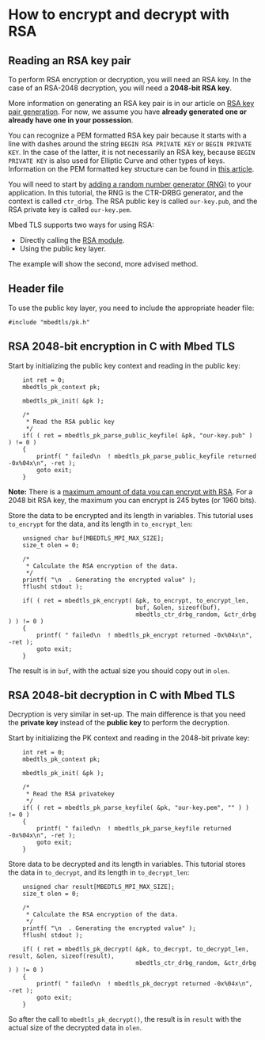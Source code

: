 # How to encrypt and decrypt with RSA

## Reading an RSA key pair

To perform RSA encryption or decryption, you will need an RSA key. In the case of an RSA-2048 decryption, you will need a **2048-bit RSA key**.

More information on generating an RSA key pair is in our article on [RSA key pair generation](/kb/cryptography/rsa-key-pair-generator). For now, we assume you have **already generated one or already have one in your possession**.

You can recognize a PEM formatted RSA key pair because it starts with a line with dashes around the string `BEGIN RSA PRIVATE KEY` or `BEGIN PRIVATE KEY`. In the case of the latter, it is not necessarily an RSA key, because `BEGIN PRIVATE KEY` is also used for Elliptic Curve and other types of keys. Information on the PEM formatted key structure can be found in [this article](https://tls.mbed.org/kb/cryptography/asn1-key-structures-in-der-and-pem).

You will need to start by [adding a random number generator (RNG)](/kb/how-to/add-a-random-generator) to your application. In this tutorial, the RNG is the CTR-DRBG generator, and the context is called `ctr_drbg`. The RSA public key is called `our-key.pub`, and the RSA private key is called `our-key.pem`.

Mbed TLS supports two ways for using RSA:

* Directly calling the [RSA module](/rsa-source-code).
* Using the public key layer.

The example will show the second, more advised method.

## Header file

To use the public key layer, you need to include the appropriate header file:
```
#include "mbedtls/pk.h"
```
## RSA 2048-bit encryption in C with Mbed TLS

Start by initializing the public key context and reading in the public key:
```
    int ret = 0;
    mbedtls_pk_context pk;

    mbedtls_pk_init( &pk );

    /*
     * Read the RSA public key
     */
    if( ( ret = mbedtls_pk_parse_public_keyfile( &pk, "our-key.pub" ) ) != 0 )
    {
        printf( " failed\n  ! mbedtls_pk_parse_public_keyfile returned -0x%04x\n", -ret );
        goto exit;
    }
```
<span class="notes">**Note:** There is a [maximum amount of data you can encrypt with RSA](/kb/cryptography/rsa-encryption-maximum-data-size). For a 2048 bit RSA key, the maximum you can encrypt is 245 bytes (or 1960 bits).</span>

Store the data to be encrypted and its length in variables. This tutorial uses `to_encrypt` for the data, and its length in `to_encrypt_len`:
```
    unsigned char buf[MBEDTLS_MPI_MAX_SIZE];
    size_t olen = 0;

    /*
     * Calculate the RSA encryption of the data.
     */
    printf( "\n  . Generating the encrypted value" );
    fflush( stdout );

    if( ( ret = mbedtls_pk_encrypt( &pk, to_encrypt, to_encrypt_len,
                                    buf, &olen, sizeof(buf),
                                    mbedtls_ctr_drbg_random, &ctr_drbg ) ) != 0 )
    {
        printf( " failed\n  ! mbedtls_pk_encrypt returned -0x%04x\n", -ret );
        goto exit;
    }
```
The result is in `buf`, with the actual size you should copy out in `olen`.

## RSA 2048-bit decryption in C with Mbed TLS

Decryption is very similar in set-up. The main difference is that you need the **private key** instead of the **public key** to perform the decryption.

Start by initializing the PK context and reading in the 2048-bit private key:
```
    int ret = 0;
    mbedtls_pk_context pk;

    mbedtls_pk_init( &pk );

    /*
     * Read the RSA privatekey
     */
    if( ( ret = mbedtls_pk_parse_keyfile( &pk, "our-key.pem", "" ) ) != 0 )
    {
        printf( " failed\n  ! mbedtls_pk_parse_keyfile returned -0x%04x\n", -ret );
        goto exit;
    }
```
Store data to be decrypted and its length in variables. This tutorial stores the data in `to_decrypt`, and its length in `to_decrypt_len`:
```
    unsigned char result[MBEDTLS_MPI_MAX_SIZE];
    size_t olen = 0;

    /*
     * Calculate the RSA encryption of the data.
     */
    printf( "\n  . Generating the encrypted value" );
    fflush( stdout );

    if( ( ret = mbedtls_pk_decrypt( &pk, to_decrypt, to_decrypt_len, result, &olen, sizeof(result),
                                    mbedtls_ctr_drbg_random, &ctr_drbg ) ) != 0 )
    {
        printf( " failed\n  ! mbedtls_pk_decrypt returned -0x%04x\n", -ret );
        goto exit;
    }
```
So after the call to `mbedtls_pk_decrypt()`, the result is in `result` with the actual size of the decrypted data in `olen`.

<!---",encrypt-and-decrypt-with-rsa,"Article on encrypting and decrypting data with RSA",,"rsa, encrypt, decrypt",published,"2014-05-20 09:21:00",2,26498,"2015-07-24 09:47:00","Paul Bakker"--->
